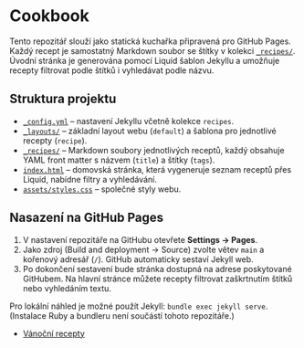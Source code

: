 # Cookbook

Tento repozitář slouží jako statická kuchařka připravená pro GitHub Pages. Každý recept je samostatný Markdown soubor se štítky v kolekci [`_recipes/`](_recipes/). Úvodní stránka je generována pomocí Liquid šablon Jekyllu a umožňuje recepty filtrovat podle štítků i vyhledávat podle názvu.

## Struktura projektu

- [`_config.yml`](_config.yml) – nastavení Jekyllu včetně kolekce `recipes`.
- [`_layouts/`](_layouts/) – základní layout webu (`default`) a šablona pro jednotlivé recepty (`recipe`).
- [`_recipes/`](_recipes/) – Markdown soubory jednotlivých receptů, každý obsahuje YAML front matter s názvem (`title`) a štítky (`tags`).
- [`index.html`](index.html) – domovská stránka, která vygeneruje seznam receptů přes Liquid, nabídne filtry a vyhledávání.
- [`assets/styles.css`](assets/styles.css) – společné styly webu.

## Nasazení na GitHub Pages

1. V nastavení repozitáře na GitHubu otevřete **Settings → Pages**.
2. Jako zdroj (Build and deployment → Source) zvolte větev `main` a kořenový adresář (`/`). GitHub automaticky sestaví Jekyll web.
3. Po dokončení sestavení bude stránka dostupná na adrese poskytované GitHubem. Na hlavní stránce můžete recepty filtrovat zaškrtnutím štítků nebo vyhledáním textu.

Pro lokální náhled je možné použít Jekyll: `bundle exec jekyll serve`. (Instalace Ruby a bundleru není součástí tohoto repozitáře.)

- [Vánoční recepty](christmas/README.md)
